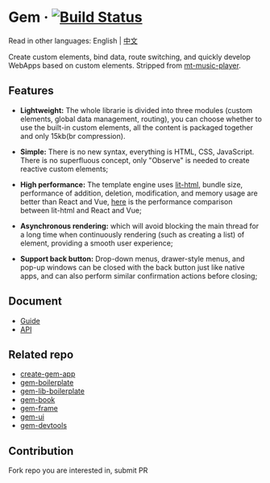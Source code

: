 # Gem &middot; [![Build Status](https://travis-ci.org/mantou132/gem.svg?branch=master)](https://travis-ci.org/mantou132/gem)

Read in other languages: English | [中文](./README_zh.md)

Create custom elements, bind data, route switching, and quickly develop WebApps based on custom elements. Stripped from [mt-music-player](https://github.com/mantou132/mt-music-player).

## Features

- **Lightweight:**
  The whole librarie is divided into three modules (custom elements, global data management, routing), you can choose whether to use the built-in custom elements, all the content is packaged together and only 15kb(br compression).

- **Simple:**
  There is no new syntax, everything is HTML, CSS, JavaScript. There is no superfluous concept, only "Observe" is needed to create reactive custom elements;

- **High performance:**
  The template engine uses [lit-html](https://github.com/Polymer/lit-html), bundle size, performance of addition, deletion, modification, and memory usage are better than React and Vue, [here](https://rawgit.com/krausest/js-framework-benchmark/master/webdriver-ts-results/table.html) is the performance comparison between lit-html and React and Vue;

- **Asynchronous rendering:**
  which will avoid blocking the main thread for a long time when continuously rendering (such as creating a list) of element, providing a smooth user experience;

- **Support back button:**
  Drop-down menus, drawer-style menus, and pop-up windows can be closed with the back button just like native apps, and can also perform similar confirmation actions before closing;

## Document

- [Guide](https://gem-docs.netlify.com/guide/)
- [API](https://gem-docs.netlify.com/api/)

## Related repo

- [create-gem-app](https://github.com/mantou132/create-gem-app)
- [gem-boilerplate](https://github.com/mantou132/gem-boilerplate)
- [gem-lib-boilerplate](https://github.com/mantou132/gem-lib-boilerplate)
- [gem-book](https://github.com/mantou132/gem-book)
- [gem-frame](https://github.com/mantou132/gem-frame)
- [gem-ui](https://github.com/mantou132/gem-ui)
- [gem-devtools](https://github.com/mantou132/gem-devtools)

## Contribution

Fork repo you are interested in, submit PR
